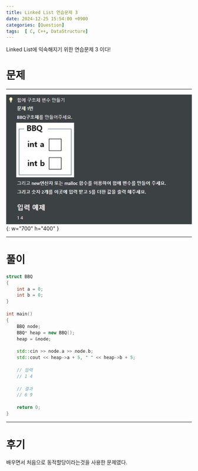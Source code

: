 ```yaml
---
title: Linked List 연습문제 3
date: 2024-12-25 15:54:00 +0900
categories: [Question]  
tags:  [ C, C++, DataStructure]
---
```


Linked List에 익숙해지기 위한 연습문제 3 이다!

# 문제   
---------------------------------------

![Desktop View](/assets/img/LinkedList3.png){: w="700" h="400" }
    
---------------------------------------

# 풀이

```c++
struct BBQ
{
    int a = 0;
    int b = 0;
}

int main()
{
    BBQ node;
    BBQ* heap = new BBQ();
    heap = &node;

    std::cin >> node.a >> node.b;
    std::cout << heap->a + 5, " " << heap->b + 5;

    // 입력
    // 1 4

    // 결과
    // 6 9

    return 0;
}
```

---------------------------------------

# 후기

배우면서 처음으로 동적할당이라는것을 사용한 문제였다.
